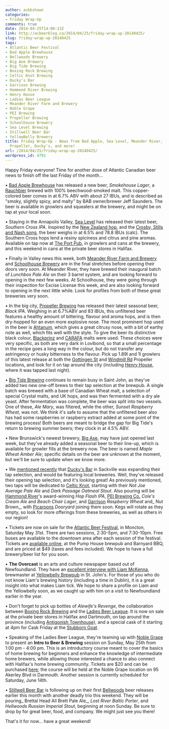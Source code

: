 ```yaml
---
author: acbbshawn
categories:
- Friday Wrap-Up
comments: true
date: 2014-04-25T14:00:13Z
link: http://acbeerblog.ca/2014/04/25/friday-wrap-up-20140425/
slug: friday-wrap-up-20140425
tags:
- Atlantic Beer Festival
- Bad Apple Brewhouse
- Bellwoods Brewery
- Big Axe Brewery
- Big Tide Brewing
- Boxing Rock Brewing
- Celtic Knot Brewing
- Ducky's Bar
- Garrison Brewing
- Hammond River Brewing
- Henry House
- Ladies Beer League
- Meander River Farm and Brewery
- Noble Grape
- PEI Brewing
- Propeller Brewing
- Schoolhouse Brewery
- Sea Level Brewing
- Stillwell Beer Bar
- YellowBelly Brewery
title: Friday Wrap-Up - News from Bad Apple, Sea Level, Meander River, Schoolhouse,
  Propeller, Ducky's, and more!
url: /2014/04/25/friday-wrap-up-20140425/
wordpress_id: 4791
---
```


Happy Friday everyone! Time for another dose of Atlantic Canadian beer news to finish off the last Friday of the month...

• [Bad Apple Brewhouse](https://www.facebook.com/badapplebrewhouse) has released a new beer, _Smokehouse Lager_, a [Rauchbier](http://www.bjcp.org/2008styles/style22.php#1a) brewed with 100% beechwood-smoked malt. This copper-colored beer comes in at 6.7% ABV with about 27 IBUs, and is described as "smoky, slightly spicy, and malty" by BAB owner/brewer Jeff Saunders. The beer is available in growlers and squealers at the brewery, and might be on tap at your local soon.

• Staying in the Annapolis Valley, [Sea Level](http://www.sealevelbrewing.com/) has released their latest beer, _Southern Cross IPA_. Inspired by the [New Zealand hop](http://www.nzhops.co.nz/varieties/southern_cross.html), and the [Crosby, Stills and Nash song](https://www.youtube.com/watch?v=FPK_IV-J3Co), the beer weighs in at 6.5% and 78.8 IBUs (calc). The Southern Cross hops lend a resiny spiciness and citrus and pine aromas. Available on tap now at [The Port Pub](http://www.theportpub.com/), in growlers and cans at the brewery, and this weekend in cans at the private beer stores in Halifax.

• Finally in Valley news this week, both [Meander River Farm and Brewery](http://www.meanderriverfarm.ca/) and [Schoolhouse Brewery](http://schoolhousebrewery.ca/) are in the final stretches before opening their doors very soon. At Meander River, they have brewed their inaugural batch of _Lunchbox Pale Ale_ on their 3 barrel system, and are looking forward to opening in the next few weeks. At Schoolhouse, they were going through their inspection for Excise License this week, and are also looking forward to opening in the next little while. Look for profiles from both of these great breweries very soon.

• In the big city, [Propeller Brewing](http://drinkpropeller.ca/) has released their latest seasonal beer, _Black IPA_. Weighing in at 6.7%ABV and 83 IBUs, this unfiltered beer features a healthy amount of bittering, flavour and aroma hops, and is then dry-hopped for an even more explosive nose. The most prominent hop used in the beer is [Ahtanum](http://en.wikipedia.org/wiki/List_of_hop_varieties#Ahtanum_brand_YCR_1_cv), which gives a great citrusy nose, with a bit of earthy note as well, which fits well with the style. To give the beer its distinctive black colour, [Blackprinz](http://www.brewingwithbriess.com/Products/Bitterless.htm) and [CARAFA](http://www.weyermann.de/can/gelbe_Seiten_cnd.asp?snr=1&idkat=1288&umenue=yes&idmenue=298&sprache=9) malts were used. These choices were very specific, as both are very dark in Lovibond, so that a small percentage in the recipe goes a long way in the colour, but do not transfer any astringency or husky bitterness to the flavour. Pick up 1.89l and 1l growlers of this latest release at both the [Gottingen St](https://maps.google.ca/maps?q=Propeller+Brewing+Company&fb=1&gl=ca&cid=1058032185307080965&t=m&z=16&iwloc=A) and [Windmill Rd](http://goo.gl/maps/YFZGT) Propeller locations, and look for it on tap around the city (including [Henry House](http://www.henryhouse.ca/), where it was tapped last night).

• [Big Tide Brewing](http://bigtidebrew.com/) continues to remain busy in Saint John, as they've added two new one-off brews to their tap selection at the brewpub. A single batch was brewed with a base of Canadian Wheat malt, a selection of special Crystal malts, and UK hops, and was then fermented with a dry ale yeast. After fermentation was complete, the beer was split into two vessels. One of these, _Ale Mary_, was filtered, while the other, _Sunset Raspberry Wheat_, was not. We think it's safe to assume that the unfiltered beer also has had some raspberries or raspberry extract added at some point of the brewing process! Both beers are meant to bridge the gap for Big Tide's return to brewing summer beers; they clock in at 4.5% ABV.

• New Brunswick's newest brewery, [Big Axe](https://www.facebook.com/BigAxeBrewery), may have just opened last week, but they've already added a seasonal beer to their line-up, which is available for growler fills at the brewery now. The beer is named _Maple Wheat Amber Ale_; specific details on the beer are unknown at the moment, but we'll be sure to update when we know more.

• We [mentioned recently](http://atlanticcanadabeerblog.wordpress.com/2014/04/11/friday-wrap-up-20140411/) that [Ducky's Bar](https://www.facebook.com/duckysbar) in Sackville was expanding their tap selection, and would be featuring local breweries. Well, they've released their opening tap selection, and it's looking great! As previously mentioned, two taps will be dedicated to [Celtic Knot](https://www.facebook.com/CelticKnotBrewing), starting with their _Not Joe Average Pale Ale_ and _Dark Passage Oatmeal Stout_. Also pouring will be [Hammond River](https://www.facebook.com/hammondriverbrewery)'s award-winning _Hop Flash IPA_, [PEI Brewing Co.](http://peibrewingcompany.com/) _Cole's Cream Ale_ and _Beach Chair Lager_, and [Garrison](http://www.garrisonbrewing.com/) _Raspberry Wheat_ and_ Nut Brown_, with [Picaroons](https://www.facebook.com/picaroons) _Dooryard_ joining them soon. Kegs will rotate as they empty, so look for more offerings from these breweries, as well as others in our region!

• Tickets are now on sale for the [Atlantic Beer Festival](http://www.atlanticbeerfestival.ca/Atlantic_Beer_Festival_New/Home.html), in Moncton, Saturday May 31st. There are two sessions, 2:30-5pm, and 7:30-10pm. Free buses are available to the downtown area after each session of the festival. Tickets are [available online](https://tickets.moncton.ca), at the Pump House brewpub and Barnyard BBQ, and are priced at $49 (taxes and fees included). We hope to have a full brewery/beer list for you soon.

• **The Overcast** is an arts and culture newspaper based out of Newfoundland. They have an [excellent interview with Liam McKenna](http://issuu.com/theovercast/docs/april2014/18), brewmaster at [Yellowbelly Brewpub](http://www.yellowbellybrewery.com/) in St. John's. For those of you who do not know Liam's brewing history (including a time in Dublin), it is a great insight into what makes Liam tick. We hope to share a profile on Liam and the Yellowbelly soon, as we caught up with him on a visit to Newfoundland earlier in the year.

• Don't forget to pick up bottles of _Alewife's Revenge_, the collaboration between [Boxing Rock Brewing](http://www.boxingrock.ca/) and the [Ladies Beer League](https://www.facebook.com/LadiesBeerDrinkingLeague). It is now on sale at the private beer stores in Halifax and Dartmouth, on tap around the province (including [Antigonish Townhouse](http://antigonishtownhouse.blogspot.com/)), and a special cask of it starting at 4pm for Cask Friday at the [Stubborn Goat](http://www.stubborngoat.ca/).

• Speaking of the Ladies Beer League, they're teaming up with [Noble Grape](http://noblegrape.ca/) to present an **Intro to Beer & Brewing** session on Sunday, May 25th from 1:00 pm - 4:00 pm. This is an introductory course meant to cover the basics of home brewing for beginners and enhance the knowledge of intermediate home brewers, while allowing those interested a chance to also connect with Halifax's home brewing community. Tickets are $20 and can be purchased [here](http://ladiesbeerleague.ca/?event=intro-to-beer-brewing); the course will be held at the Noble Grape location on 95 Akerley Blvd in Darmouth. Another session is currently scheduled for Saturday, June 14th.

• [Stillwell Beer Bar](http://www.barstillwell.com/) is following up on their first [Bellwoods](http://bellwoodsbrewery.com/) beer releases earlier this month with another deadly trio this weekend. They will be pouring_ Brettal Head All Brett Pale Ale_, _Lost River Baltic Porter_, and _Hellwoods Russian Imperial Stout_, beginning at noon Sunday. Be sure to drop by for great beer, food, and company. We might just see you there!

That's it for now... have a great weekend!

